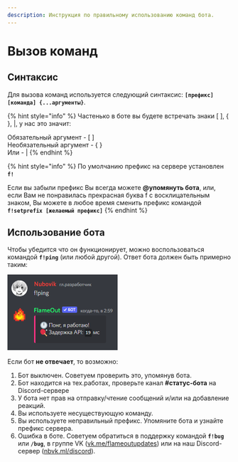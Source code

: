 ```yaml
---
description: Инструкция по правильному использованию команд бота.
---
```


# Вызов команд

## Синтаксис

Для вызова команд используется следующий синтаксис: **`[префикс][команда] {...аргументы}`**.

{% hint style="info" %}
Частенько в боте вы будете встречать знаки \[ ], { }, |, у нас это значит:

Обязательный аргумент - \[ ]\
Необязательный аргумент - { }\
Или - |
{% endhint %}

{% hint style="info" %}
По умолчанию префикс на сервере установлен **`f!`**

Если вы забыли префикс Вы всегда можете **@упомянуть бота**, или, если Вам не понравилась прекрасная буква f с восклицательным знаком, Вы можете в любое время сменить префикс командой **`f!setprefix [желаемый префикс]`**
{% endhint %}

## Использование бота

Чтобы убедится что он функционирует, можно воспользоваться командой **`f!ping`** (или любой другой). Ответ бота должен быть примерно таким:

![](<../.gitbook/assets/image (202).png>)

Если бот **не отвечает**, то возможно:

1. Бот выключен. Советуем проверить это, упомянув бота.
2. Бот находится на тех.работах, проверьте канал **#статус-бота** на Discord-сервере
3. У бота нет прав на отправку/чтение сообщений и/или на добавление реакций.
4. Вы используете несуществующую команду.
5. Вы используете неправильный префикс. Упомяните бота и узнайте префикс сервера.
6. Ошибка в боте. Советуем обратиться в поддержку командой **`f!bug`** или **`/bug`**, в группе VK ([vk.me/flameoutupdates](https://vk.me/flameoutupdates)) или на наш Discord-сервер ([nbvk.ml/discord](https://nbvk.ml/discord)).
